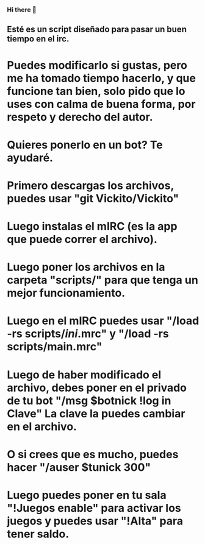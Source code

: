 ### Hi there 👋

## Esté es un script diseñado para pasar un buen tiempo en el irc.

# Puedes modificarlo si gustas, pero me ha tomado tiempo hacerlo, y que funcione tan bien, solo pido que lo uses con calma de buena forma, por respeto y derecho del autor.


# Quieres ponerlo en un bot? Te ayudaré.
# Primero descargas los archivos, puedes usar "git Vickito/Vickito"
# Luego instalas el mIRC (es la app que puede correr el archivo).
# Luego poner los archivos en la carpeta "scripts/" para que tenga un mejor funcionamiento.
# Luego en el mIRC puedes usar "/load -rs scripts/_ini_.mrc" y "/load -rs scripts/main.mrc"
# Luego de haber modificado el archivo, debes poner en el privado de tu bot "/msg $botnick !log in Clave" La clave la puedes cambiar en el archivo.
# O si crees que es mucho, puedes hacer "/auser $tunick 300"
# Luego puedes poner en tu sala "!Juegos enable" para activar los juegos y puedes usar "!Alta" para tener saldo.

